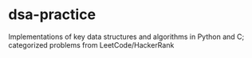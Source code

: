 # dsa-practice
Implementations of key data structures and algorithms in Python and C; categorized problems from LeetCode/HackerRank
